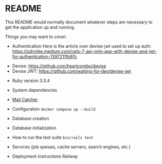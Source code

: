 # README

This README would normally document whatever steps are necessary to get the
application up and running.

Things you may want to cover:

* Authentication
Here is the article over devise-jwt used to set up auth: https://sdrmike.medium.com/rails-7-api-only-app-with-devise-and-jwt-for-authentication-1397211fb97c

- Devise: https://github.com/heartcombo/devise
- Devise JWT: https://github.com/waiting-for-dev/devise-jwt
* Ruby version
3.3.4

* System dependencies
- [Mail Catcher](https://mailcatcher.me/)

* Configuration
`docker compose up --build`

* Database creation

* Database initialization

* How to run the test suite
`bin/rails test`

* Services (job queues, cache servers, search engines, etc.)

* Deployment instructions
Railway
